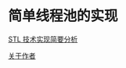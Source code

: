 简单线程池的实现
==========================
[STL 技术实现简要分析](http://blog.csdn.net/chengonghao/article/category/6216131 "CSDN")

[关于作者](profile.md)
